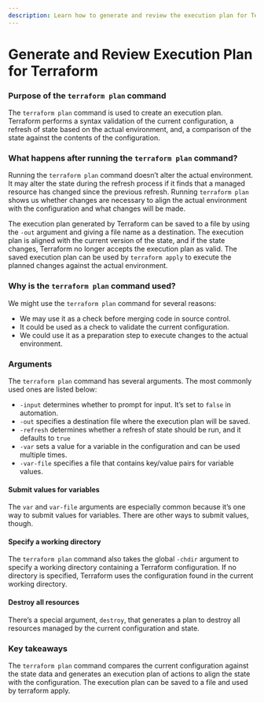 ```yaml
---
description: Learn how to generate and review the execution plan for Terraform.
---
```


# Generate and Review Execution Plan for Terraform

### Purpose of the `terraform plan` command <a href="#purpose-of-the-terraform-plan-command" id="purpose-of-the-terraform-plan-command"></a>

The `terraform plan` command is used to create an execution plan. Terraform performs a syntax validation of the current configuration, a refresh of state based on the actual environment, and, a comparison of the state against the contents of the configuration.

### What happens after running the `terraform plan` command? <a href="#what-happens-after-running-the-terraform-plan-command" id="what-happens-after-running-the-terraform-plan-command"></a>

Running the `terraform plan` command doesn’t alter the actual environment. It may alter the state during the refresh process if it finds that a managed resource has changed since the previous refresh. Running `terraform plan` shows us whether changes are necessary to align the actual environment with the configuration and what changes will be made.

The execution plan generated by Terraform can be saved to a file by using the `-out` argument and giving a file name as a destination. The execution plan is aligned with the current version of the state, and if the state changes, Terraform no longer accepts the execution plan as valid. The saved execution plan can be used by `terraform apply` to execute the planned changes against the actual environment.

### Why is the `terraform plan` command used? <a href="#why-is-the-terraform-plan-command-used" id="why-is-the-terraform-plan-command-used"></a>

We might use the `terraform plan` command for several reasons:

* We may use it as a check before merging code in source control.
* It could be used as a check to validate the current configuration.
* We could use it as a preparation step to execute changes to the actual environment.

### Arguments <a href="#arguments" id="arguments"></a>

The `terraform plan` command has several arguments. The most commonly used ones are listed below:

* `-input` determines whether to prompt for input. It’s set to `false` in automation.
* `-out` specifies a destination file where the execution plan will be saved.
* `-refresh` determines whether a refresh of state should be run, and it defaults to `true`
* `-var` sets a value for a variable in the configuration and can be used multiple times.
* `-var-file` specifies a file that contains key/value pairs for variable values.

#### Submit values for variables <a href="#submit-values-for-variables" id="submit-values-for-variables"></a>

The `var` and `var-file` arguments are especially common because it’s one way to submit values for variables. There are other ways to submit values, though.

#### Specify a working directory <a href="#specify-a-working-directory" id="specify-a-working-directory"></a>

The `terraform plan` command also takes the global `-chdir` argument to specify a working directory containing a Terraform configuration. If no directory is specified, Terraform uses the configuration found in the current working directory.

#### Destroy all resources <a href="#destroy-all-resources" id="destroy-all-resources"></a>

There’s a special argument, `destroy`, that generates a plan to destroy all resources managed by the current configuration and state.

### Key takeaways <a href="#key-takeaways" id="key-takeaways"></a>

The `terraform plan` command compares the current configuration against the state data and generates an execution plan of actions to align the state with the configuration. The execution plan can be saved to a file and used by terraform apply.
